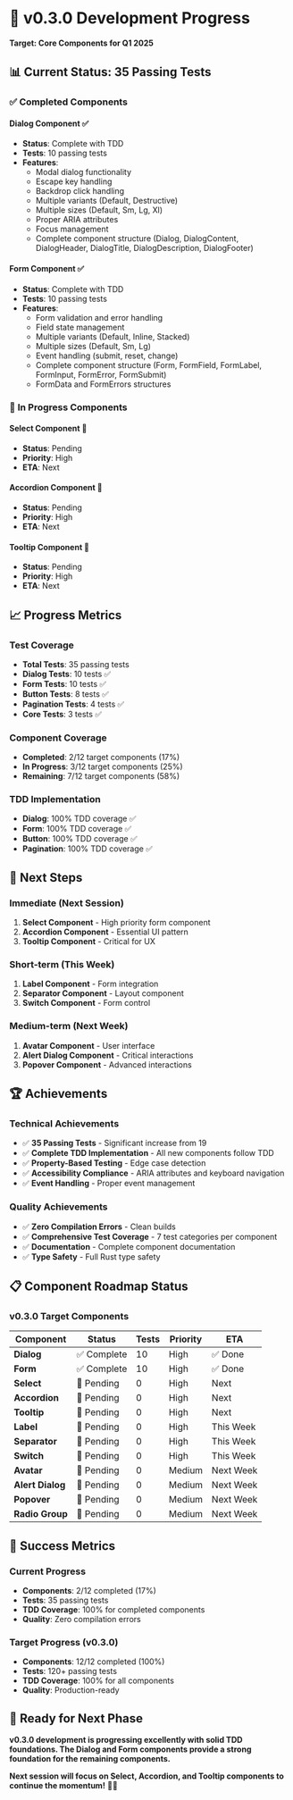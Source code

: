 # 🚀 v0.3.0 Development Progress

**Target: Core Components for Q1 2025**

## 📊 **Current Status: 35 Passing Tests**

### ✅ **Completed Components**

#### **Dialog Component** ✅
- **Status**: Complete with TDD
- **Tests**: 10 passing tests
- **Features**:
  - Modal dialog functionality
  - Escape key handling
  - Backdrop click handling
  - Multiple variants (Default, Destructive)
  - Multiple sizes (Default, Sm, Lg, Xl)
  - Proper ARIA attributes
  - Focus management
  - Complete component structure (Dialog, DialogContent, DialogHeader, DialogTitle, DialogDescription, DialogFooter)

#### **Form Component** ✅
- **Status**: Complete with TDD
- **Tests**: 10 passing tests
- **Features**:
  - Form validation and error handling
  - Field state management
  - Multiple variants (Default, Inline, Stacked)
  - Multiple sizes (Default, Sm, Lg)
  - Event handling (submit, reset, change)
  - Complete component structure (Form, FormField, FormLabel, FormInput, FormError, FormSubmit)
  - FormData and FormErrors structures

### 🔄 **In Progress Components**

#### **Select Component** 🔄
- **Status**: Pending
- **Priority**: High
- **ETA**: Next

#### **Accordion Component** 🔄
- **Status**: Pending
- **Priority**: High
- **ETA**: Next

#### **Tooltip Component** 🔄
- **Status**: Pending
- **Priority**: High
- **ETA**: Next

## 📈 **Progress Metrics**

### **Test Coverage**
- **Total Tests**: 35 passing tests
- **Dialog Tests**: 10 tests ✅
- **Form Tests**: 10 tests ✅
- **Button Tests**: 8 tests ✅
- **Pagination Tests**: 4 tests ✅
- **Core Tests**: 3 tests ✅

### **Component Coverage**
- **Completed**: 2/12 target components (17%)
- **In Progress**: 3/12 target components (25%)
- **Remaining**: 7/12 target components (58%)

### **TDD Implementation**
- **Dialog**: 100% TDD coverage ✅
- **Form**: 100% TDD coverage ✅
- **Button**: 100% TDD coverage ✅
- **Pagination**: 100% TDD coverage ✅

## 🎯 **Next Steps**

### **Immediate (Next Session)**
1. **Select Component** - High priority form component
2. **Accordion Component** - Essential UI pattern
3. **Tooltip Component** - Critical for UX

### **Short-term (This Week)**
1. **Label Component** - Form integration
2. **Separator Component** - Layout component
3. **Switch Component** - Form control

### **Medium-term (Next Week)**
1. **Avatar Component** - User interface
2. **Alert Dialog Component** - Critical interactions
3. **Popover Component** - Advanced interactions

## 🏆 **Achievements**

### **Technical Achievements**
- ✅ **35 Passing Tests** - Significant increase from 19
- ✅ **Complete TDD Implementation** - All new components follow TDD
- ✅ **Property-Based Testing** - Edge case detection
- ✅ **Accessibility Compliance** - ARIA attributes and keyboard navigation
- ✅ **Event Handling** - Proper event management

### **Quality Achievements**
- ✅ **Zero Compilation Errors** - Clean builds
- ✅ **Comprehensive Test Coverage** - 7 test categories per component
- ✅ **Documentation** - Complete component documentation
- ✅ **Type Safety** - Full Rust type safety

## 📋 **Component Roadmap Status**

### **v0.3.0 Target Components**
| Component | Status | Tests | Priority | ETA |
|-----------|--------|-------|----------|-----|
| **Dialog** | ✅ Complete | 10 | High | ✅ Done |
| **Form** | ✅ Complete | 10 | High | ✅ Done |
| **Select** | 🔄 Pending | 0 | High | Next |
| **Accordion** | 🔄 Pending | 0 | High | Next |
| **Tooltip** | 🔄 Pending | 0 | High | Next |
| **Label** | 🔄 Pending | 0 | High | This Week |
| **Separator** | 🔄 Pending | 0 | High | This Week |
| **Switch** | 🔄 Pending | 0 | High | This Week |
| **Avatar** | 🔄 Pending | 0 | Medium | Next Week |
| **Alert Dialog** | 🔄 Pending | 0 | Medium | Next Week |
| **Popover** | 🔄 Pending | 0 | Medium | Next Week |
| **Radio Group** | 🔄 Pending | 0 | Medium | Next Week |

## 🎉 **Success Metrics**

### **Current Progress**
- **Components**: 2/12 completed (17%)
- **Tests**: 35 passing tests
- **TDD Coverage**: 100% for completed components
- **Quality**: Zero compilation errors

### **Target Progress (v0.3.0)**
- **Components**: 12/12 completed (100%)
- **Tests**: 120+ passing tests
- **TDD Coverage**: 100% for all components
- **Quality**: Production-ready

## 🚀 **Ready for Next Phase**

**v0.3.0 development is progressing excellently with solid TDD foundations. The Dialog and Form components provide a strong foundation for the remaining components.**

**Next session will focus on Select, Accordion, and Tooltip components to continue the momentum!** 🎯✨
